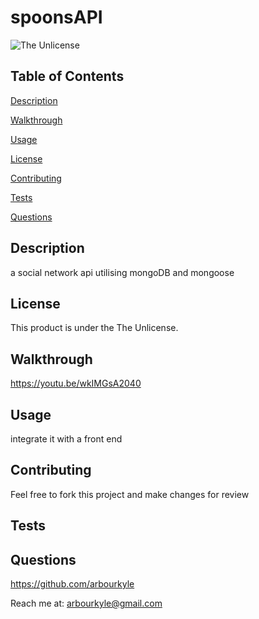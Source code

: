 # spoonsAPI
![The Unlicense](https://img.shields.io/badge/license-The%20Unlicense-blue.svg)
## Table of Contents

[Description](#description)

[Walkthrough](#walkthrough)

[Usage](#usage)

[License](#license)

[Contributing](#contributing)

[Tests](#tests)

[Questions](#questions)

## Description
a social network api utilising mongoDB and mongoose

## License
This product is under the The Unlicense.

## Walkthrough

https://youtu.be/wkIMGsA2040


## Usage
integrate it with a front end

## Contributing
Feel free to fork this project and make changes for review

## Tests


## Questions
https://github.com/arbourkyle 

Reach me at: arbourkyle@gmail.com
